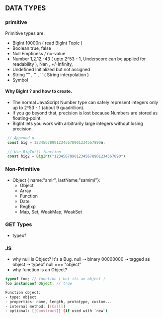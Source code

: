 ## DATA TYPES

### primitive 

Primitive types are:

  - BigInt 10000n ( read BigInt Topic )
  - Boolean  true, false
  - Null Emptiness / no-value
  - Number 1,2.12,-43  ( upto 2^53 - 1, Underscore can be applied for readability ), Nan , +/-Infinity, 
  - Undefined Initialized but not assigned
  - String     "" , '' , `` ( String interpolation )
  - Symbol


#### Why BigInt ? and how to create.

- The normal JavaScript Number type can safely represent integers only up to 2^53 - 1 (about 9 quadrillion).
- If you go beyond that, precision is lost because Numbers are stored as floating-point.
- BigInt lets you work with arbitrarily large integers without losing precision.

```js
 // Appened n.
 const big = 123456789012345678901234567890n;
 
 // Use BigInt() function
 const big2 = BigInt("123456789012345678901234567890")

```

### Non-Primitive

  - Object  { name:"amir", lastName:"samimi"}:
    - Object 
    - Array 
    - Function 
    - Date
    - RegExp
    - Map, Set, WeakMap, WeakSet
    

### GET Types

  - typeof


### JS 

  - why null is Object? It's a Bug. null ➝ binary 00000000 ➝ tagged as object ➝ typeof null === "object"
  - why function is an Object? 
  
  ```js
  typeof foo; // function ( but its an object )
  foo instanceof Object; // true
  ```

  ```bash
  Function object:
  - type: object
  - properties: name, length, prototype, custom...
  - internal method: [[Call]]
  - optional: [[Construct]] (if used with `new`)
  ```


